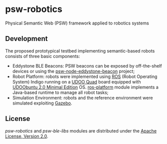 # psw-robotics
Physical Semantic Web (PSW) framework applied to robotics systems

## Development

The proposed prototypical testbed implementing semantic-based robots consists of three basic components:

* Eddystone BLE Beacons: PSW beacons can be exposed by off-the-shelf devices or using the [psw-node-eddystone-beacon](<https://github.com/sisinflab-swot/psw-node-eddystone-beacon>) project;
* Robot Platform: robots were implemented using [ROS](<http://www.ros.org/>) (Robot Operating System) Indigo running on a [UDOO Quad](<http://www.udoo.org/>) board equipped with [UDOObuntu 2.0 Minimal Edition](<http://www.udoo.org/udoobuntu-2-minimal-edition/>) OS. [ros-platform](../ros-platform) module implements a Java-based runtime to manage all robot tasks;
* Simulation Environment: robots and the reference environment were simulated exploiting [Gazebo](<http://gazebosim.org/>).

## License

_psw-robotics_ and _psw-ble-libs_ modules are distributed under the [Apache License, Version 2.0](./LICENSE).

